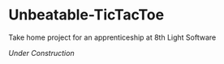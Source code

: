# Unbeatable-TicTacToe
Take home project for an apprenticeship at 8th Light Software

*Under Construction*
